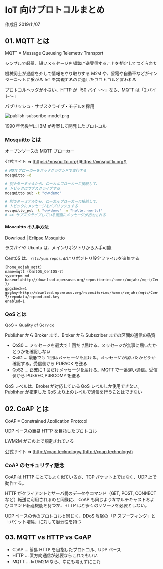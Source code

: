 # IoT 向けプロトコルまとめ

作成日 2019/11/07

## 01. MQTT とは

MQTT = Message Queueing Telemetry Transport

シンプルで軽量、短いメッセージを頻繁に送受信することを想定してつくられた

機械同士が通信を介して情報をやり取りする M2M や、家電や自動車などがインターネットに繋がる IoT を実現するのに適したプロトコルと言われる

プロトコルヘッダが小さい、HTTP が「50 バイト～」なら、MQTT は「2 バイト～」

パブリッシュ・サブスクライブ・モデルを採用

![publish-subscribe-model.png](https://imgur.com/hVWUCjy.png)

1990 年代後半に IBM が考案して開発したプロトコル

### Mosquitto とは

オープンソースの MQTT ブローカー

公式サイト => [https://mosquitto.org/](https://mosquitto.org/)

```bash
# MQTTブローカーをバックグラウンドで実行する
mosquitto -d

# 別のターミナルから、ローカルブローカーに接続して、
# トピックにサブスクライブする
mosquitto_sub -t "dw/demo"

# 別のターミナルから、ローカルブローカーに接続して、
# トピックにメッセージをパブリッシュする
mosquitto_pub -t "dw/demo" -m "hello, world!"
# => サブスクライブしている画面にメッセージが出力される
```

#### Mosquitto の入手方法

[Download \| Eclipse Mosquitto](https://mosquitto.org/download/)

ラズパイや Ubuntu は、メインリポジトリから入手可能

CentOS は、`/etc/yum.repos.d/`にリポジトリ設定ファイルを追加する

```text
[home_oojah_mqtt]
name=mqtt (CentOS_CentOS-7)
type=rpm-md
baseurl=http://download.opensuse.org/repositories/home:/oojah:/mqtt/CentOS_CentOS-7/
gpgcheck=1
gpgkey=http://download.opensuse.org/repositories/home:/oojah:/mqtt/CentOS_CentOS-7/repodata/repomd.xml.key
enabled=1
```

### QoS とは

QoS = Quality of Service

Publisher から Broker まで、Broker から Subscriber までの区間の通信の品質

- QoS0 ... メッセージを最大で 1 回だけ届ける。メッセージが無事に届いたかどうかを確認しない
- QoS1 ... 最低でも 1 回はメッセージを届ける。メッセージが届いたかどうか確認する。受信側から PUBACK を送る
- QoS2 ... 正確に 1 回だけメッセージを届ける。MQTT で一番遅い通信。受信側から PUBREC,PUBCOMP を送る

QoS レベルは、Broker が対応している QoS レベルしか使用できない。Publisher が指定した QoS より上のレベルで通信を行うことはできない

## 02. CoAP とは

CoAP = Constrained Application Protocol

UDP ベースの簡易 HTTP を目指したプロトコル

LWM2M がこの上で規定されている

公式サイト => [http://coap.technology/](http://coap.technology/)

### CoAP のセキュリティ懸念

CoAP は HTTP にとてもよく似ているが、TCP パケット上ではなく、UDP 上で動作する。

HTTP がクライアントとサーバ間のデータやコマンド（GET, POST, CONNECT など）転送に利用されるのと同様に、
CoAP も同じようなマルチキャストおよびコマンド転送機能を持つが、HTTP ほど多くのリソースを必要としない。

UDP ベースの他のプロトコルと同じく、DDoS 攻撃の「IP スプーフィング」と「パケット増幅」に対して脆弱性を持つ

## 03. MQTT vs HTTP vs CoAP

- CoAP ... 簡易 HTTP を目指したプロトコル、UDP ベース
- HTTP ... 双方向通信が必要ならこれでもいい
- MQTT ... IoT/M2M なら、なにも考えずにこれ
